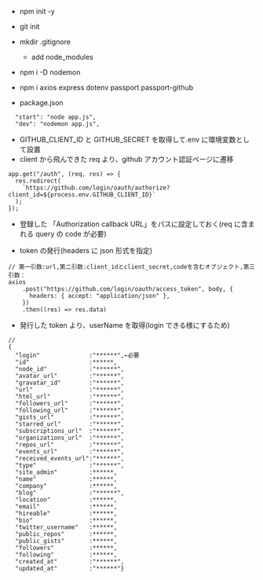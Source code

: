 - npm init -y
- git init

- mkdir .gitignore

  - add node_modules

- npm i -D nodemon

- npm i axios express dotenv passport passport-github

- package.json

```
  "start": "node app.js",
  "dev": "nodemon app.js",
```

- GITHUB_CLIENT_ID と GITHUB_SECRET を取得して.env に環境変数として設置
- client から飛んできた req より、github アカウント認証ページに遷移

```
app.get("/auth", (req, res) => {
  res.redirect(
    `https://github.com/login/oauth/authorize?client_id=${process.env.GITHUB_CLIENT_ID}`
  );
});
```

- 登録した 「Authorization callback URL」をパスに設定しておく(req に含まれる query の code が必要)

- token の発行(headers に json 形式を指定)

```
// 第一引数:url,第二引数:client_idとclient_secret,codeを含むオブジェクト,第三引数：
axios
    .post("https://github.com/login/oauth/access_token", body, {
      headers: { accept: "application/json" },
    })
    .then((res) => res.data)
```

- 発行した token より、userName を取得(login できる様にするため)

```
//
{
  "login"              :"******",←必要
  "id"                 :******,
  "node_id"            :"******",
  "avatar_url"         :"******",
  "gravatar_id"        :"******",
  "url"                :"******",
  "html_url"           :"******",
  "followers_url"      :"******",
  "following_url"      :"******",
  "gists_url"          :"******",
  "starred_url"        :"******",
  "subscriptions_url"  :"******",
  "organizations_url"  :"******",
  "repos_url"          :"******",
  "events_url"         :"******",
  "received_events_url":"******",
  "type"               :"******",
  "site_admin"         :******,
  "name"               :******,
  "company"            :******,
  "blog"               :"******",
  "location"           :******,
  "email"              :******,
  "hireable"           :******,
  "bio"                :******,
  "twitter_username"   :******,
  "public_repos"       :******,
  "public_gists"       :******,
  "followers"          :******,
  "following"          :******,
  "created_at"         :"******",
  "updated_at"         :"******"}
```
